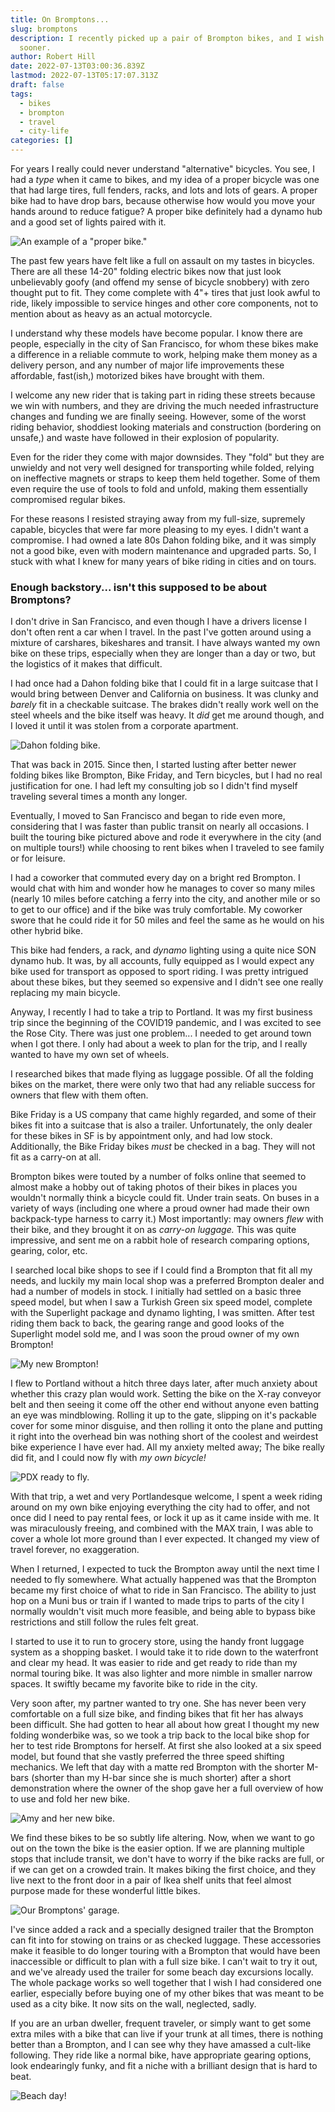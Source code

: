 ```yaml
---
title: On Bromptons...
slug: bromptons
description: I recently picked up a pair of Brompton bikes, and I wish we had done it
  sooner.
author: Robert Hill
date: 2022-07-13T03:00:36.839Z
lastmod: 2022-07-13T05:17:07.313Z
draft: false
tags:
  - bikes
  - brompton
  - travel
  - city-life
categories: []
---
```


For years I really could never understand "alternative" bicycles. You see, I had a *type* when it came to bikes, and my idea of a proper bicycle was one that had large tires, full fenders, racks, and lots and lots of gears. A proper bike had to have drop bars, because otherwise how would you move your hands around to reduce fatigue? A proper bike definitely had a dynamo hub and a good set of lights paired with it.

![An example of a "proper bike."](/images/bromptons/proper-bike.jpeg)

The past few years have felt like a full on assault on my tastes in bicycles. There are all these 14-20" folding electric bikes now that just look unbelievably goofy (and offend my sense of bicycle snobbery) with zero thought put to fit. They come complete with 4"+ tires that just look awful to ride, likely impossible to service hinges and other core components, not to mention about as heavy as an actual motorcycle.

 I understand why these models have become popular. I know there are people, especially in the city of San Francisco, for whom these bikes make a difference in a reliable commute to work, helping make them money as a delivery person, and any number of major life improvements these affordable, fast(ish,) motorized bikes have brought with them.

I welcome any new rider that is taking part in riding these streets because we win with numbers, and they are driving the much needed infrastructure changes and funding we are finally seeing. However, some of the worst riding behavior, shoddiest looking materials and construction (bordering on unsafe,) and waste have followed in their explosion of popularity. 

Even for the rider they come with major downsides. They "fold" but they are unwieldy and not very well designed for transporting while folded, relying on ineffective magnets or straps to keep them held together. Some of them even require the use of tools to fold and unfold, making them essentially compromised regular bikes.

For these reasons I resisted straying away from my full-size, supremely capable, bicycles that were far more pleasing to my eyes. I didn't want a compromise. I had owned a late 80s Dahon folding bike, and it was simply not a good bike, even with modern maintenance and upgraded parts. So, I stuck with what I knew for many years of bike riding in cities and on tours.

### Enough backstory... isn't this supposed to be about Bromptons?

I don't drive in San Francisco, and even though I have a drivers license I don't often rent a car when I travel. In the past I've gotten around using a mixture of carshares, bikeshares and transit. I have always wanted my own bike on these trips, especially when they are longer than a day or two, but the logistics of it makes that difficult.

I had once had a Dahon folding bike that I could fit in a large suitcase that I would bring between Denver and California on business. It was clunky and *barely* fit in a checkable suitcase. The brakes didn't really work well on the steel wheels and the bike itself was heavy. It *did* get me around though, and I loved it until it was stolen from a corporate apartment.

![Dahon folding bike.](/images/bromptons/dahon.jpg)


That was back in 2015. Since then, I started lusting after better newer folding bikes like Brompton, Bike Friday, and Tern bicycles, but I had no real justification for one. I had left my consulting job so I didn't find myself traveling several times a month any longer. 

Eventually, I moved to San Francisco and began to ride even more, considering that I was faster than public transit on nearly all occasions. I built the touring bike pictured above and rode it everywhere in the city (and on multiple tours!) while choosing to rent bikes when I traveled to see family or for leisure. 

I had a coworker that commuted every day on a bright red Brompton. I would chat with him and wonder how he manages to cover so many miles (nearly 10 miles before catching a ferry into the city, and another mile or so to get to our office) and if the bike was truly comfortable. My coworker swore that he could ride it for 50 miles and feel the same as he would on his other hybrid bike. 

This bike had fenders, a rack, and *dynamo* lighting using a quite nice SON dynamo hub. It was, by all accounts, fully equipped as I would expect any bike used for transport as opposed to sport riding. I was pretty intrigued about these bikes, but they seemed so expensive and I didn't see one really replacing my main bicycle.

Anyway, I recently I had to take a trip to Portland. It was my first business trip since the beginning of the COVID19 pandemic, and I was excited to see the Rose City. There was just one problem... I needed to get around town when I got there. I only had about a week to plan for the trip, and I really wanted to have my own set of wheels.

I researched bikes that made flying as luggage possible. Of all the folding bikes on the market, there were only two that had any reliable success for owners that flew with them often. 

Bike Friday is a US company that came highly regarded, and some of their bikes fit into a suitcase that is also a trailer. Unfortunately, the only dealer for these bikes in SF is by appointment only, and had low stock. Additionally, the Bike Friday bikes *must* be checked in a bag. They will not fit as a carry-on at all. 

Brompton bikes were touted by a number of folks online that seemed to almost make a hobby out of taking photos of their bikes in places you wouldn't normally think a bicycle could fit. Under train seats. On buses in a variety of ways (including one where a proud owner had made their own backpack-type harness to carry it.) Most importantly: may owners *flew* with their bike, and they brought it on as *carry-on luggage.* This was quite impressive, and sent me on a rabbit hole of research comparing options, gearing, color, etc. 

I searched local bike shops to see if I could find a Brompton that fit all my needs, and luckily my main local shop was a preferred Brompton dealer and had a number of models in stock. I initially had settled on a basic three speed model, but when I saw a Turkish Green six speed model, complete with the Superlight package and dynamo lighting, I was smitten. After test riding them back to back, the gearing range and good looks of the Superlight model sold me, and I was soon the proud owner of my own Brompton!

![My new Brompton!](/images/bromptons/roberts-brompton.jpeg)

I flew to Portland without a hitch three days later, after much anxiety about whether this crazy plan would work. Setting the bike on the X-ray conveyor belt and then seeing it come off the other end without anyone even batting an eye was mindblowing. Rolling it up to the gate, slipping on it's packable cover for some minor disguise, and then rolling it onto the plane and putting it right into the overhead bin was nothing short of the coolest and weirdest bike experience I have ever had. All my anxiety melted away; The bike really did fit, and I could now fly with *my own bicycle!*

![PDX ready to fly.](/images/bromptons/brompton-pdx.jpeg)

With that trip, a wet and very Portlandesque welcome, I spent a week riding around on my own bike enjoying everything the city had to offer, and not once did I need to pay rental fees, or lock it up as it came inside with me. It was miraculously freeing, and combined with the MAX train, I was able to cover a whole lot more ground than I ever expected. It changed my view of travel forever, no exaggeration. 

When I returned, I expected to tuck the Brompton away until the next time I needed to fly somewhere. What actually happened was that the Brompton became my first choice of what to ride in San Francisco. The ability to just hop on a Muni bus or train if I wanted to made trips to parts of the city I normally wouldn't visit much more feasible, and being able to bypass bike restrictions and still follow the rules felt great.

I started to use it to run to grocery store, using the handy front luggage system as a shopping basket. I would take it to ride down to the waterfront and clear my head. It was easier to ride and get ready to ride than my normal touring bike. It was also lighter and more nimble in smaller narrow spaces. It swiftly became my favorite bike to ride in the city.

Very soon after, my partner wanted to try one. She has never been very comfortable on a full size bike, and finding bikes that fit her has always been difficult. She had gotten to hear all about how great I thought my new folding wonderbike was, so we took a trip back to the local bike shop for her to test ride Bromptons for herself. At first she also looked at a six speed model, but found that she vastly preferred the three speed shifting mechanics. We left that day with a matte red Brompton with the shorter M-bars (shorter than my H-bar since she is much shorter) after a short demonstration where the owner of the shop gave her a full overview of how to use and fold her new bike. 

![Amy and her new bike.](/images/bromptons/amy-brompton.jpeg)

We find these bikes to be so subtly life altering. Now, when we want to go out on the town the bike is the easier option. If we are planning multiple stops that include transit, we don't have to worry if the bike racks are full, or if we can get on a crowded train. It makes biking the first choice, and they live next to the front door in a pair of Ikea shelf units that feel almost purpose made for these wonderful little bikes. 

![Our Bromptons' garage.](/images/bromptons/brompton-garage.jpeg) 

I've since added a rack and a specially designed trailer that the Brompton can fit into for stowing on trains or as checked luggage. These accessories make it feasible to do longer touring with a Brompton that would have been inaccessible or difficult to plan with a full size bike. I can't wait to try it out, and we've already used the trailer for some beach day excursions locally. The whole package works so well together that I wish I had considered one earlier, especially before buying one of my other bikes that was meant to be used as a city bike. It now sits on the wall, neglected, sadly. 

If you are an urban dweller, frequent traveler, or simply want to get some extra miles with a bike that can live if your trunk at all times, there is nothing better than a Brompton, and I can see why they have amassed a cult-like following. They ride like a normal bike, have appropriate gearing options, look endearingly funky, and fit a niche with a brilliant design that is hard to beat.

![Beach day!](/images/bromptons/beach-day.jpeg) 

